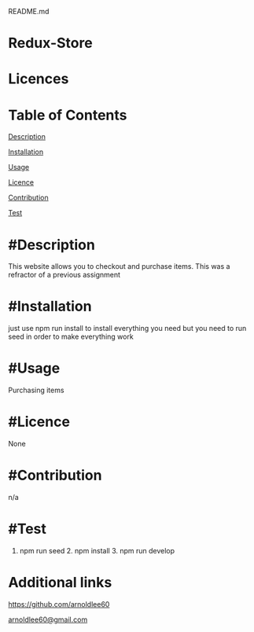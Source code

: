 README.md
  
Redux-Store  
================
Licences
================


Table of Contents
================
[Description](desc)

[Installation](installation)

[Usage](usage)

[Licence](#licence)

[Contribution](#contribution)

[Test](#test)

#Description
================
This website allows you to checkout and purchase items. This was a refractor of a previous assignment


#Installation
================
just use npm run install to install everything you need but you need to run seed in order to make everything work


#Usage
================
Purchasing items


#Licence
================
None


#Contribution
================
n/a


#Test
================
1. npm run seed 2. npm install 3. npm run develop


Additional links
================
https://github.com/arnoldlee60

arnoldlee60@gmail.com
